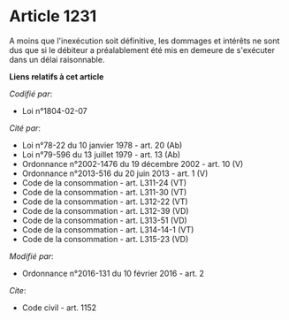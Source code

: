 # Article 1231

A moins que l'inexécution soit définitive, les dommages et intérêts ne sont dus que si le débiteur a préalablement été mis en
demeure de s'exécuter dans un délai raisonnable.

**Liens relatifs à cet article**

_Codifié par_:

  - Loi n°1804-02-07

_Cité par_:

  - Loi n°78-22 du 10 janvier 1978 - art. 20 (Ab)
  - Loi n°79-596 du 13 juillet 1979 - art. 13 (Ab)
  - Ordonnance n°2002-1476 du 19 décembre 2002 - art. 10 (V)
  - Ordonnance n°2013-516 du 20 juin 2013 - art. 1 (V)
  - Code de la consommation - art. L311-24 (VT)
  - Code de la consommation - art. L311-30 (VT)
  - Code de la consommation - art. L312-22 (VT)
  - Code de la consommation - art. L312-39 (VD)
  - Code de la consommation - art. L313-51 (VD)
  - Code de la consommation - art. L314-14-1 (VT)
  - Code de la consommation - art. L315-23 (VD)

_Modifié par_:

  - Ordonnance n°2016-131 du 10 février 2016 - art. 2

_Cite_:

  - Code civil - art. 1152
